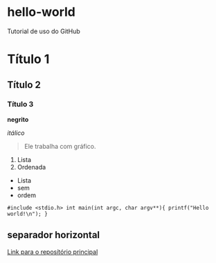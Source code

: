 # hello-world
Tutorial de uso do GitHub

# Título 1
## Título 2
### Título 3

**negrito**

*itálico*
> Ele trabalha com gráfico.

1. Lista
2. Ordenada

- Lista
- sem
- ordem

` #include <stdio.h>
int main(int argc, char argv**){
  printf("Hello world!\n");
}
`

separador horizontal
---

[Link para o reposítório principal](https://github.com/GSunflowers/hello-world)
